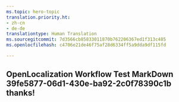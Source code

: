 ```yaml
---
ms.topic: hero-topic
translation.priority.ht:
- zh-cn
- de-de
translationtype: Human Translation
ms.sourcegitcommit: 7d3566cb85833011870b762206367ed1f313c485
ms.openlocfilehash: c4706e21de46f75af28d6334ff5a9dda9df115fd

---
```

## OpenLocalization Workflow Test MarkDown 39fe5877-06d1-430e-ba92-2c0f78390c1b thanks!



<!--HONumber=Aug16_HO1-->


